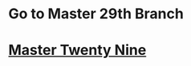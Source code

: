 <h1>Go to Master 29th  Branch</h1>
<h1><a href= 'https://github.com/AvinandanBose/FlashChat_Flutter_x_Firebase_Cloud_Firestore_Updates/tree/master_twentynine'>Master Twenty Nine</a></h1>
